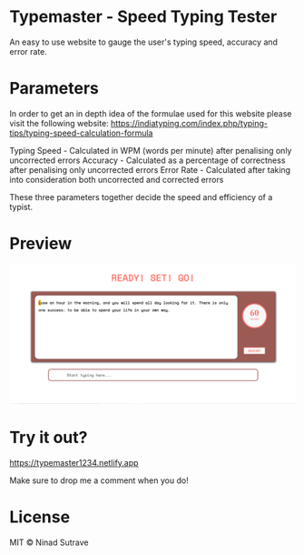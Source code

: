 # Typemaster - Speed Typing Tester

An easy to use website to gauge the user's typing speed, accuracy and error rate.

# Parameters

In order to get an in depth idea of the formulae used for this website please visit the following website: https://indiatyping.com/index.php/typing-tips/typing-speed-calculation-formula

Typing Speed - Calculated in WPM (words per minute) after penalising only uncorrected errors
Accuracy - Calculated as a percentage of correctness after penalising only uncorrected errors
Error Rate - Calculated after taking into consideration both uncorrected and corrected errors

These three parameters together decide the speed and efficiency of a typist.

# Preview

![This is how the website looks](images/website.png)

# Try it out?

https://typemaster1234.netlify.app

Make sure to drop me a comment when you do!

# License

MIT © Ninad Sutrave
